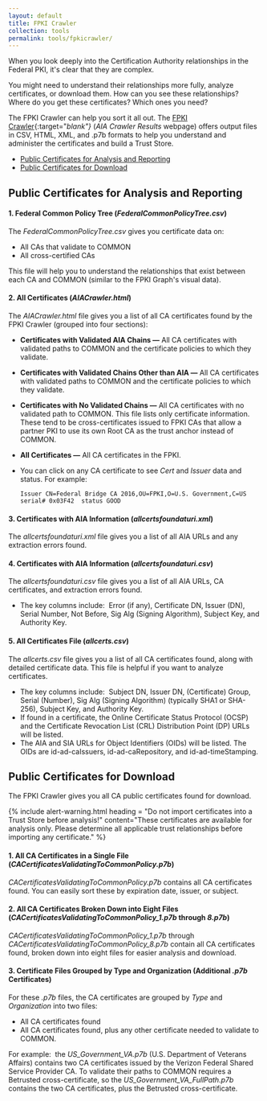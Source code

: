 ```yaml
---
layout: default 
title: FPKI Crawler
collection: tools
permalink: tools/fpkicrawler/
---
```


When you look deeply into<!--Deeply is grammatical. What about "study"?--> the Certification Authority relationships in the Federal PKI, it's clear that they are complex.

You might need to understand their relationships more fully, analyze certificates, or download them. How can you see these relationships? Where do you get these certificates? Which ones you need?

The FPKI Crawler can help you sort it all out. The [FPKI Crawler](https://fpki-graph.fpki-lab.gov/crawler/){:target="_blank"}_ (_AIA Crawler Results_ webpage) offers output files in CSV, HTML, XML, and .p7b formats to help you understand and administer the certificates and build a Trust Store. 
 
* [Public Certificates for Analysis and Reporting](#public-certificates-for-analysis-and-reporting)
* [Public Certificates for Download](#public-certificates-for-download)

## Public Certificates for Analysis and Reporting

#### 1. Federal Common Policy Tree (_FederalCommonPolicyTree.csv_)

The _FederalCommonPolicyTree.csv_ gives you certificate data on:

* All CAs that validate to COMMON
* All cross-certified CAs 

This file will help you to understand the relationships that exist between each CA and COMMON (similar to the FPKI Graph's visual data).<!--Should we add a link to the Graph here?-->

#### 2. All Certificates (_AIACrawler.html_)

The _AIACrawler.html_ file gives you a list of all CA certificates found by the FPKI Crawler (grouped into four sections):

* **Certificates with Validated AIA Chains &mdash;** All CA certificates with validated paths to COMMON and the certificate policies to which they validate. 
* **Certificates with Validated Chains Other than AIA &mdash;** All CA certificates with validated paths to COMMON and the certificate policies to which they validate.   
* **Certificates with No Validated Chains &mdash;** All CA certificates with no validated path to COMMON. This file lists only certificate information. These tend to be cross-certificates issued to FPKI CAs that allow a partner PKI to use its own Root CA as the trust anchor instead of COMMON.
* **All Certificates &mdash;** All CA certificates in the FPKI.

* You can click on any CA certificate to see _Cert_ and _Issuer_ data and status. For example:

   ```
  Issuer CN=Federal Bridge CA 2016,OU=FPKI,O=U.S. Government,C=US serial# 0x03F42  status GOOD
   ```
#### 3. Certificates with AIA Information (_allcertsfoundaturi.xml_)

The _allcertsfoundaturi.xml_ file gives you a list of all AIA URLs and any extraction errors found.

#### 4. Certificates with AIA Information (_allcertsfoundaturi.csv_)

The _allcertsfoundaturi.csv_ file gives you a list of all AIA URLs, CA certificates, and extraction errors found. 

* The key columns include:&nbsp;&nbsp;Error (if any), Certificate DN, Issuer (DN), Serial Number, Not Before, Sig Alg (Signing Algorithm), Subject Key, and Authority Key.

#### 5. All Certificates File (_allcerts.csv_)

The _allcerts.csv_ file gives you a list of all CA certificates found, along with detailed certificate data. This file is helpful if you want to analyze certificates. 

* The key columns include:&nbsp;&nbsp;Subject DN, Issuer DN, (Certificate) Group, Serial (Number), Sig Alg (Signing Algorithm) (typically SHA1 or SHA-256), Subject Key, and Authority Key.
* If found in a certificate, the Online Certificate Status Protocol (OCSP) and the Certificate Revocation List (CRL) Distribution Point (DP) URLs will be listed.
* The AIA and SIA URLs for Object Identifiers (OIDs) will be listed. The OIDs are id-ad-caIssuers, id-ad-caRepository, and id-ad-timeStamping.

## Public Certificates for Download

The FPKI Crawler gives you all CA public certificates found for download.

{% include alert-warning.html heading = "Do not import certificates into a Trust Store before analysis!" content="These certificates are available for analysis only. Please determine all applicable trust relationships before importing any certificate." %}

#### 1. All CA Certificates in a Single File (_CACertificatesValidatingToCommonPolicy.p7b_)

_CACertificatesValidatingToCommonPolicy.p7b_ contains all CA certificates found. You can easily sort these by expiration date, issuer, or subject. 

#### 2. All CA Certificates Broken Down into Eight Files (_CACertificatesValidatingToCommonPolicy_1.p7b_ through _8.p7b_)

_CACertificatesValidatingToCommonPolicy_1.p7b_ through _CACertificatesValidatingToCommonPolicy_8.p7b_ contain all CA certificates found, broken down into eight files for easier analysis and download.

#### 3. Certificate Files Grouped by Type and Organization (Additional _.p7b_ Certificates)

For these _.p7b_ files, the CA certificates are grouped by _Type_ and _Organization_ into two files: 

* All CA certificates found
* All CA certificates found, plus any other certificate needed to validate to COMMON.

For example:&nbsp;&nbsp;the _US_Government_VA.p7b_ (U.S. Department of Veterans Affairs) contains two CA certificates issued by the Verizon Federal Shared Service Provider CA. To validate their paths to COMMON requires a Betrusted cross-certificate, so the _US_Government_VA_FullPath.p7b_ contains the two CA certificates, plus the Betrusted cross-certificate.
